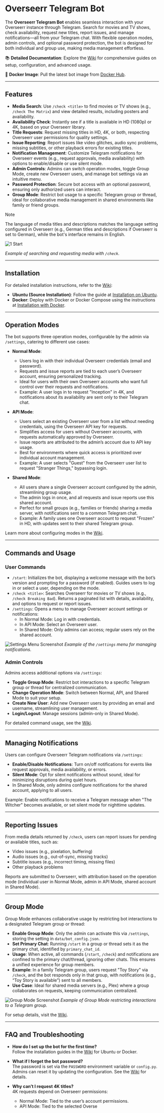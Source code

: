 # Overseerr Telegram Bot

The **Overseerr Telegram Bot** enables seamless interaction with your Overseerr instance through Telegram. Search for movies and TV shows, check availability, request new titles, report issues, and manage notifications—all from your Telegram chat. With flexible operation modes, admin controls, and optional password protection, the bot is designed for both individual and group use, making media management effortless.

📚 **Detailed Documentation**: Explore the [Wiki](https://github.com/LetsGoDude/OverseerrRequestViaTelegramBot/wiki) for comprehensive guides on setup, configuration, and advanced usage.

🐳 **Docker Image**: Pull the latest bot image from [Docker Hub](https://hub.docker.com/r/chimpanzeesweetrolls/overseerrrequestviatelegrambot).

---

## Features

- **Media Search**: Use `/check <title>` to find movies or TV shows (e.g., `/check The Matrix`) and view detailed results, including posters and availability.
- **Availability Check**: Instantly see if a title is available in HD (1080p) or 4K, based on your Overseerr library.
- **Title Requests**: Request missing titles in HD, 4K, or both, respecting Overseerr user permissions for quality settings.
- **Issue Reporting**: Report issues like video glitches, audio sync problems, missing subtitles, or other playback errors for existing titles.
- **Notification Management**: Customize Telegram notifications for Overseerr events (e.g., request approvals, media availability) with options to enable/disable or use silent mode.
- **Admin Controls**: Admins can switch operation modes, toggle Group Mode, create new Overseerr users, and manage bot settings via an intuitive menu.
- **Password Protection**: Secure bot access with an optional password, ensuring only authorized users can interact.
- **Group Mode**: Restrict bot usage to a specific Telegram group or thread, ideal for collaborative media management in shared environments like family or friend groups.

> [!Note]
> The language of media titles and descriptions matches the language setting configured in Overseerr (e.g., German titles and descriptions if Overseerr is set to German), while the bot's interface remains in English.

![1 Start](https://github.com/user-attachments/assets/55cc4796-7a4f-4909-a260-0395e7fb202a)

*Example of searching and requesting media with `/check`.*

---

## Installation

For detailed installation instructions, refer to the [Wiki](https://github.com/LetsGoDude/OverseerrRequestViaTelegramBot/wiki):

- **Ubuntu (Source Installation)**: Follow the guide at [Installation on Ubuntu](https://github.com/LetsGoDude/OverseerrRequestViaTelegramBot/wiki#4-installation-on-ubuntu).
- **Docker**: Deploy with Docker or Docker Compose using the instructions at [Installation with Docker](https://github.com/LetsGoDude/OverseerrRequestViaTelegramBot/wiki#5-installation-with-docker).

---

## Operation Modes

The bot supports three operation modes, configurable by the admin via `/settings`, catering to different use cases:

- **Normal Mode**:

  - Users log in with their individual Overseerr credentials (email and password).
  - Requests and issue reports are tied to each user’s Overseerr account, ensuring personalized tracking.
  - Ideal for users with their own Overseerr accounts who want full control over their requests and notifications.
  - Example: A user logs in to request "Inception" in 4K, and notifications about its availability are sent only to their Telegram chat.

- **API Mode**:

  - Users select an existing Overseerr user from a list without needing credentials, using the Overseerr API key for requests.
  - Simplifies access for users without Overseerr accounts, with requests automatically approved by Overseerr.
  - Issue reports are attributed to the admin’s account due to API key usage.
  - Best for environments where quick access is prioritized over individual account management.
  - Example: A user selects "Guest" from the Overseerr user list to request "Stranger Things," bypassing login.

- **Shared Mode**:

  - All users share a single Overseerr account configured by the admin, streamlining group usage.
  - The admin logs in once, and all requests and issue reports use this shared account.
  - Perfect for small groups (e.g., families or friends) sharing a media server, with notifications sent to a common Telegram chat.
  - Example: A family uses one Overseerr account to request "Frozen" in HD, with updates sent to their shared Telegram group.

Learn more about configuring modes in the [Wiki](https://github.com/LetsGoDude/OverseerrRequestViaTelegramBot/wiki).

---

## Commands and Usage

### User Commands

- `/start`: Initializes the bot, displaying a welcome message with the bot’s version and prompting for a password (if enabled). Guides users to log in or select a user, depending on the mode.
- `/check <title>`: Searches Overseerr for movies or TV shows (e.g., `/check Breaking Bad`). Returns a paginated list with details, availability, and options to request or report issues.
- `/settings`: Opens a menu to manage Overseerr account settings or notifications:
  - In Normal Mode: Log in with credentials.
  - In API Mode: Select an Overseerr user.
  - In Shared Mode: Only admins can access; regular users rely on the shared account.

![Settings Menu Screenshot](https://example.com/overseerr-bot-settings.png)
*Example of the `/settings` menu for managing notifications.*

### Admin Controls

Admins access additional options via `/settings`:

- **Toggle Group Mode**: Restrict bot interactions to a specific Telegram group or thread for centralized communication.
- **Change Operation Mode**: Switch between Normal, API, and Shared Mode to suit your setup.
- **Create New User**: Add new Overseerr users by providing an email and username, streamlining user management.
- **Login/Logout**: Manage sessions (admin-only in Shared Mode).

For detailed command usage, see the [Wiki](https://github.com/LetsGoDude/OverseerrRequestViaTelegramBot/wiki).

---

## Managing Notifications

Users can configure Overseerr Telegram notifications via `/settings`:

- **Enable/Disable Notifications**: Turn on/off notifications for events like request approvals, media availability, or errors.
- **Silent Mode**: Opt for silent notifications without sound, ideal for minimizing disruptions during quiet hours.
- In Shared Mode, only admins configure notifications for the shared account, applying to all users.

Example: Enable notifications to receive a Telegram message when "The Witcher" becomes available, or set silent mode for nighttime updates.

---

## Reporting Issues

From media details returned by `/check`, users can report issues for pending or available titles, such as:

- Video issues (e.g., pixelation, buffering)
- Audio issues (e.g., out-of-sync, missing tracks)
- Subtitle issues (e.g., incorrect timing, missing files)
- Other playback problems

Reports are submitted to Overseerr, with attribution based on the operation mode (individual user in Normal Mode, admin in API Mode, shared account in Shared Mode).

---

## Group Mode

Group Mode enhances collaborative usage by restricting bot interactions to a designated Telegram group or thread:

- **Enable Group Mode**: Only the admin can activate this via `/settings`, storing the setting in `data/bot_config.json`.
- **Set Primary Chat**: Running `/start` in a group or thread sets it as the primary chat, identified by `primary_chat_id`.
- **Usage**: When active, all commands (`/start`, `/check`) and notifications are confined to the primary chat/thread, ignoring other chats. This ensures a unified experience for group members.
- **Example**: In a family Telegram group, users request "Toy Story" via `/check`, and the bot responds only in that group, with notifications (e.g., “Toy Story is available”) sent to all members.
- **Use Case**: Ideal for shared media servers (e.g., Plex) where a group collaborates on requests, keeping communication centralized.

![Group Mode Screenshot](https://example.com/overseerr-bot-group-mode.png)
*Example of Group Mode restricting interactions to a Telegram group.*

For setup details, visit the [Wiki](https://github.com/LetsGoDude/OverseerrRequestViaTelegramBot/wiki).

---

## FAQ and Troubleshooting

- **How do I set up the bot for the first time?**\
  Follow the installation guides in the [Wiki](https://github.com/LetsGoDude/OverseerrRequestViaTelegramBot/wiki) for Ubuntu or Docker.

- **What if I forget the bot password?**\
  The password is set via the `PASSWORD` environment variable or `config.py`. Admins can reset it by updating the configuration. See the [Wiki](https://github.com/LetsGoDude/OverseerrRequestViaTelegramBot/wiki) for details.

- **Why can’t I request 4K titles?**\
  4K requests depend on Overseerr permissions:

  - Normal Mode: Tied to the user’s account permissions.
  - API Mode: Tied to the selected Overse
